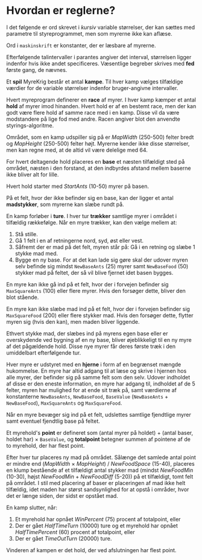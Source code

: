 # Hvordan er reglerne?

I det følgende er ord skrevet i *kursiv* variable størrelser, der kan sættes med parametre til styreprogrammet, men som myrerne ikke kan aflæse.

Ord i `maskinskrift` er konstanter, der er læsbare af myrerne.

Efterfølgende talintervaller i parantes angiver det interval, størrelsen ligger indenfor hvis ikke andet specificeres. Væsentlige begreber skrives med **fed** første gang, de nævnes.

Et **spil** MyreKrig består et antal **kampe**. Til hver kamp vælges tilfældige værdier for de variable størrelser indenfor bruger-angivne intervaller.

Hvert myreprogram definerer en **race** af myrer. I hver kamp kæmper et antal **hold** af myrer imod hinanden. Hvert hold er af en bestemt race, men der kan godt være flere hold af samme race med i en kamp. Disse vil da være modstandere på lige fod med andre. Racen angiver blot den anvendte styrings-algoritme.

Området, som en kamp udspiller sig på er *MapWidth* (250-500) felter bredt og *MapHeight* (250-500) felter højt. Myrerne kender ikke disse størrelser, men kan regne med, at de altid vil være delelige med 64.

For hvert deltagende hold placeres en **base** et næsten tilfældigt sted på området, næsten i den forstand, at den indbyrdes afstand mellem baserne ikke bliver alt for lille.

Hvert hold starter med *StartAnts* (10-50) myrer på basen.

På et felt, hvor der ikke befinder sig en base, kan der ligger et antal **madstykker**, som myrerne kan slæbe rundt på.

En kamp forløber i **ture**. I hver tur **trækker** samtlige myrer i området i tilfældig rækkefølge. Når en myre trækker, kan den vælge mellem at:

1. Stå stille.
2. Gå 1 felt i en af retningerne nord, syd, øst eller vest.
3. Såfremt der er mad på det felt, myren står på: Gå i en retning og slæbe 1 stykke mad med.
4. Bygge en ny base. For at det kan lade sig gøre skal der udover myren selv befinde sig mindst `NewBaseAnts` (25) myrer samt `NewBaseFood` (50) stykker mad på feltet, der så vil blive fjernet idet basen bygges.

En myre kan ikke gå ind på et felt, hvor der i forvejen befinder sig `MaxSquareAnts` (100) eller flere myrer. Hvis den forsøger dette, bliver den blot stående.

En myre kan ikke slæbe mad ind på et felt, hvor der i forvejen befinder sig `MaxSquareFood` (200) eller flere stykker mad. Hvis den forsøger dette, flytter myren sig (hvis den kan), men maden bliver liggende.

Ethvert stykke mad, der slæbes ind på myrens egen base eller er overskydende ved bygning af en ny base, bliver øjeblikkeligt til en ny myre af det pågældende hold. Disse nye myrer får deres første træk i den umiddelbart efterfølgende tur.

Hver myre er udstyret med en **hjerne** i form af en begrænset mængde hukommelse. En myre har altid adgang til at læse og skrive i hjernen hos alle myrer, der befinder sig på samme felt som den selv. Udover indholdet af disse er den eneste information, en myre har adgang til, indholdet af de 5 felter, myren har mulighed for at ende sit træk på, samt værdierne af konstanterne `NewBaseAnts`, `NewBaseFood`, `BaseValue` (`NewBaseAnts` + `NewBaseFood`), `MaxSquareAnts` og `MaxSquareFood`.

Når en myre bevæger sig ind på et felt, udslettes samtlige fjendtlige myrer samt eventuel fjendtlig base på feltet.

Et myrehold's **point** er defineret som (antal myrer på holdet) + (antal baser, holdet har) × `BaseValue`, og **totalpoint** betegner summen af pointene af de to myrehold, der har flest point.

Efter hver tur placeres ny mad på området. Sålænge det samlede antal point er mindre end (*MapWidth* × *MapHeight*) / *NewFoodSpace* (15-40), placeres en klump bestående af et tilfældigt antal stykker mad (mindst *NewFoodMin* (10-30), højst *NewFoodMin* + *NewFoodDiff* (5-20)) på et tilfældigt, tomt felt på området. I stil med placering af baser er placeringen af mad ikke helt tilfældig, idet maden har størst sandsynlighed for at opstå i områder, hvor det er længe siden, der sidst er opstået mad.

En kamp slutter, når:

1. Et myrehold har opnået *WinPercent* (75) procent af totalpoint, eller
2. Der er gået *HalfTimeTurn* (10000) ture og et myrehold har opnået *HalfTimePercent* (60) procent af totalpoint, eller
3. Der er gået *TimeOutTurn* (20000) ture.

Vinderen af kampen er det hold, der ved afslutningen har flest point.
